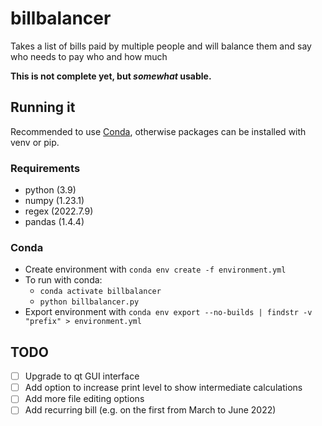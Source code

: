 # billbalancer

Takes a list of bills paid by multiple people and will balance them and say who needs to pay who and how much

**This is not complete yet, but _somewhat_ usable.**

## Running it

Recommended to use [Conda](#conda), otherwise packages can be installed with venv or pip. 

### Requirements

- python (3.9)
- numpy (1.23.1)
- regex (2022.7.9)
- pandas (1.4.4)

### Conda

- Create environment with `conda env create -f environment.yml`
- To run with conda:
  - `conda activate billbalancer`
  - `python billbalancer.py`
- Export environment with `conda env export --no-builds | findstr -v "prefix" > environment.yml`

## TODO

- [ ] Upgrade to qt GUI interface
- [ ] Add option to increase print level to show intermediate calculations
- [ ] Add more file editing options
- [ ] Add recurring bill (e.g. on the first from March to June 2022)
